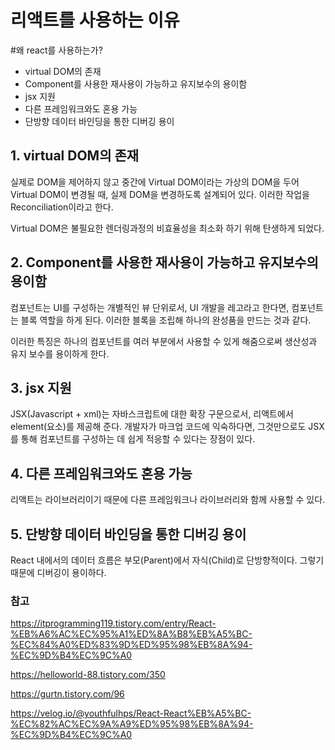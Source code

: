 # 리액트를 사용하는 이유

#왜 react를 사용하는가?
- virtual DOM의 존재
- Component를 사용한 재사용이 가능하고 유지보수의 용이함
- jsx 지원
- 다른 프레임워크와도 혼용 가능
- 단방향 데이터 바인딩을 통한 디버깅 용이
 

## 1. virtual DOM의 존재
실제로 DOM을 제어하지 않고 중간에 Virtual DOM이라는 가상의 DOM을 두어 Virtual DOM이 변경될 때, 실제 DOM을 변경하도록 설계되어 있다. 이러한 작업을 Reconciliation이라고 한다. 

Virtual DOM은 불필요한 렌더링과정의 비효율성을 최소화 하기 위해 탄생하게 되었다. 

 

## 2. Component를 사용한 재사용이 가능하고 유지보수의 용이함
컴포넌트는 UI를 구성하는 개별적인 뷰 단위로서, UI 개발을 레고라고 한다면, 컴포넌트는 블록 역할을 하게 된다. 이러한 블록을 조립해 하나의 완성품을 만드는 것과 같다. 

이러한 특징은 하나의 컴포넌트를 여러 부분에서 사용할 수 있게 해줌으로써 생산성과 유지 보수를 용이하게 한다.

 

## 3. jsx 지원
JSX(Javascript + xml)는 자바스크립트에 대한 확장 구문으로서, 리액트에서 element(요소)를 제공해 준다. 개발자가 마크업 코드에 익숙하다면, 그것만으로도 JSX를 통해 컴포넌트를 구성하는 데 쉽게 적응할 수 있다는 장점이 있다.

 

## 4. 다른 프레임워크와도 혼용 가능
리액트는 라이브러리이기 때문에 다른 프레임워크나 라이브러리와 함께 사용할 수 있다.

 

## 5. 단방향 데이터 바인딩을 통한 디버깅 용이
React 내에서의 데이터 흐름은 부모(Parent)에서 자식(Child)로 단방향적이다. 그렇기 때문에 디버깅이 용이하다.

 

### 참고
https://itprogramming119.tistory.com/entry/React-%EB%A6%AC%EC%95%A1%ED%8A%B8%EB%A5%BC-%EC%84%A0%ED%83%9D%ED%95%98%EB%8A%94-%EC%9D%B4%EC%9C%A0

https://helloworld-88.tistory.com/350

https://gurtn.tistory.com/96

https://velog.io/@youthfulhps/React-React%EB%A5%BC-%EC%82%AC%EC%9A%A9%ED%95%98%EB%8A%94-%EC%9D%B4%EC%9C%A0
